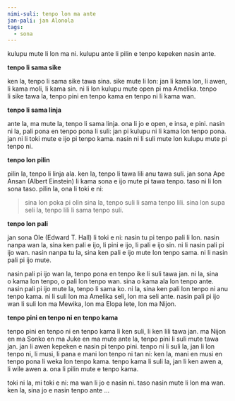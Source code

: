 ```yaml
---
nimi-suli: tenpo lon ma ante
jan-pali: jan Alonola
tags:
  - sona
---
```

kulupu mute li lon ma ni. kulupu ante li pilin e tenpo kepeken nasin ante. 

**tenpo li sama sike**

ken la, tenpo li sama sike tawa sina. sike mute li lon: jan li kama lon, li awen, li kama moli, li kama sin. ni li lon kulupu mute open pi ma Amelika. tenpo li sike tawa la, tenpo pini en tenpo kama en tenpo ni li kama wan.

**tenpo li sama linja**

ante la, ma mute la, tenpo li sama linja. ona li jo e open, e insa, e pini. nasin ni la, pali pona en tenpo pona li suli: jan pi kulupu ni li kama lon tenpo pona. jan ni li toki mute e ijo pi tenpo kama. nasin ni li suli mute lon kulupu mute pi tenpo ni.

**tenpo lon pilin**

pilin la, tenpo li linja ala. ken la, tenpo li tawa lili anu tawa suli. jan sona Ape Ansan (Albert Einstein) li kama sona e ijo mute pi tawa tenpo. taso ni li lon sona taso. pilin la, ona li toki e ni: 

> sina lon poka pi olin sina la, tenpo suli li sama tenpo lili. sina lon supa seli la, tenpo lili li sama tenpo suli. 

**tenpo lon pali**

jan sona Ole (Edward T. Hall) li toki e ni: nasin tu pi tenpo pali li lon. nasin nanpa wan la, sina ken pali e ijo, li pini e ijo, li pali e ijo sin. ni li nasin pali pi ijo wan. nasin nanpa tu la, sina ken pali e ijo mute lon tenpo sama. ni li nasin pali pi ijo mute.

nasin pali pi ijo wan la, tenpo pona en tenpo ike li suli tawa jan. ni la, sina o kama lon tenpo, o pali lon tenpo wan. sina o kama ala lon tenpo ante.  nasin pali pi ijo mute la, tenpo li sama ko. ni la, sina ken pali lon tenpo ni anu tenpo kama. ni li suli lon ma Amelika seli, lon ma seli ante. nasin pali pi ijo wan li suli lon ma Mewika, lon ma Elopa lete, lon ma Nijon.

**tenpo pini en tenpo ni en tenpo kama**

tenpo pini en tenpo ni en tenpo kama li ken suli, li ken lili tawa jan. ma Nijon en ma Sonko en ma Juke en ma mute ante la, tenpo pini li suli mute tawa jan. jan li awen kepeken e nasin pi tenpo pini. tenpo ni li suli la, jan li lon tenpo ni, li musi, li pana e mani lon tenpo ni tan ni: ken la, mani en musi en tenpo pona li weka lon tenpo kama. tenpo kama li suli la, jan li ken awen a, li wile awen a. ona li pilin mute e tenpo kama. 

toki ni la, mi toki e ni: ma wan li jo e nasin ni. taso nasin mute li lon ma wan. ken la, sina jo e nasin tenpo ante …

